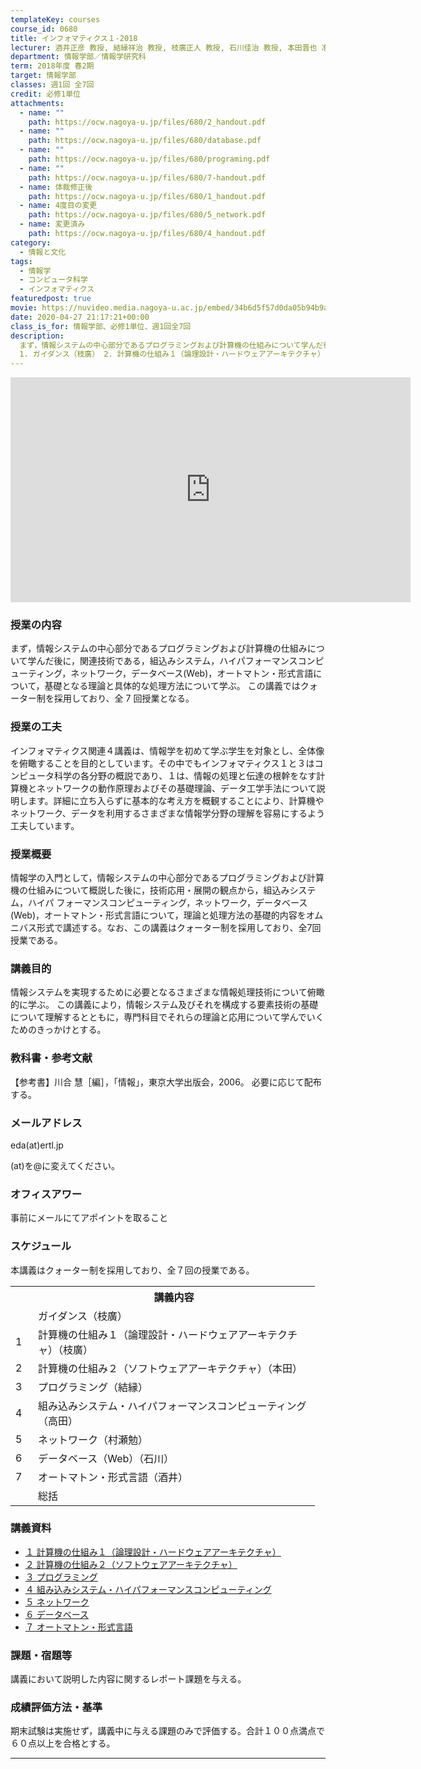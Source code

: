 ```yaml
---
templateKey: courses
course_id: 0680
title: インフォマティクス１-2018
lecturer: 酒井正彦 教授, 結縁祥治 教授, 枝廣正人 教授, 石川佳治 教授, 本田晋也 准教授, 高田広章 教授, 村瀬勉 教授
department: 情報学部／情報学研究科
term: 2018年度 春2期
target: 情報学部
classes: 週1回 全7回
credit: 必修1単位
attachments:
  - name: ""
    path: https://ocw.nagoya-u.jp/files/680/2_handout.pdf
  - name: ""
    path: https://ocw.nagoya-u.jp/files/680/database.pdf
  - name: ""
    path: https://ocw.nagoya-u.jp/files/680/programing.pdf
  - name: ""
    path: https://ocw.nagoya-u.jp/files/680/7-handout.pdf
  - name: 体裁修正後
    path: https://ocw.nagoya-u.jp/files/680/1_handout.pdf
  - name: 4度目の変更
    path: https://ocw.nagoya-u.jp/files/680/5_network.pdf
  - name: 変更済み
    path: https://ocw.nagoya-u.jp/files/680/4_handout.pdf
category:
  - 情報と文化
tags:
  - 情報学
  - コンピュータ科学
  - インフォマティクス
featuredpost: true
movie: https://nuvideo.media.nagoya-u.ac.jp/embed/34b6d5f57d0da05b94b9a026b34ce25ffa286172
date: 2020-04-27 21:17:21+00:00
class_is_for: 情報学部、必修1単位、週1回全7回
description:
  まず，情報システムの中心部分であるプログラミングおよび計算機の仕組みについて学んだ後に，関連技術である，組込みシステム，ハイパフォーマンスコンピューティング，ネットワーク，データベース(Web)，オートマトン・形式言語について，基礎となる理論と具体的な処理方法について学ぶ。
  1. ガイダンス（枝廣） 2. 計算機の仕組み１（論理設計・ハードウェアアーキテクチャ）（枝廣） 3. 計算機の仕組み２（ソ ....
---
```


<iframe src="https://nuvideo.media.nagoya-u.ac.jp/embed/34b6d5f57d0da05b94b9a026b34ce25ffa286172" width="640" height="360" frameborder="0" allowfullscreen></iframe>

### 授業の内容

まず，情報システムの中心部分であるプログラミングおよび計算機の仕組みについて学んだ後に，関連技術である，組込みシステム，ハイパフォーマンスコンピューティング，ネットワーク，データベース(Web)，オートマトン・形式言語について，基礎となる理論と具体的な処理方法について学ぶ。
この講義ではクォーター制を採用しており、全 7 回授業となる。

### 授業の工夫

インフォマティクス関連４講義は、情報学を初めて学ぶ学生を対象とし、全体像を俯瞰することを目的としています。その中でもインフォマティクス１と３はコンピュータ科学の各分野の概説であり、１は、情報の処理と伝達の根幹をなす計算機とネットワークの動作原理およびその基礎理論、データ工学手法について説明します。詳細に立ち入らずに基本的な考え方を概観することにより、計算機やネットワーク、データを利用するさまざまな情報学分野の理解を容易にするよう工夫しています。

### 授業概要

<p>
情報学の入門として，情報システムの中心部分であるプログラミングおよび計算機の仕組みについて概説した後に，技術応用・展開の観点から，組込みシステム，ハイパ フォーマンスコンピューティング，ネットワーク，データベース(Web)，オートマトン・形式言語について，理論と処理方法の基礎的内容をオムニバス形式で講述する。なお、この講義はクォーター制を採用しており、全7回授業である。
</p>

### 講義目的

<p>
情報システムを実現するために必要となるさまざまな情報処理技術について俯瞰的に学ぶ。
この講義により，情報システム及びそれを構成する要素技術の基礎について理解するとともに，専門科目でそれらの理論と応用について学んでいくためのきっかけとする。
</p>

### 教科書・参考文献

<p>
【参考書】川合 慧［編］，「情報」，東京大学出版会，2006。
必要に応じて配布する。
</p>

### メールアドレス

<p>
eda(at)ertl.jp
</p>
<p>
(at)を@に変えてください。
</p>

### オフィスアワー

<p>
事前にメールにてアポイントを取ること 
</p>

<h3>スケジュール</h3>
<p>
本講義はクォーター制を採用しており、全７回の授業である。
</p>
<table class="basic" width="455">
<tr>
<th width="20" class="center"></th>
<th width="435" class="center">講義内容</th>
</tr>
<tr>
<td width="20" class="center"></td>
<td width="435" class="center">ガイダンス（枝廣）</td>
<tr>
</tr>
<td width="20" class="center">1</td>
<td width="435" class="center">計算機の仕組み１（論理設計・ハードウェアアーキテクチャ）（枝廣）</td>
<tr>
</tr>
<td width="20" class="center">2</td>
<td width="435" class="center">計算機の仕組み２（ソフトウェアアーキテクチャ）（本田）</td>
<tr>
</tr>
<td width="20" class="center">3</td>
<td width="435" class="center">プログラミング（結縁）</td>
<tr>
</tr>
<td width="20" class="center">4</td>
<td width="435" class="center">組み込みシステム・ハイパフォーマンスコンピューティング（高田）</td>
<tr>
</tr>
<td width="20" class="center">5</td>
<td width="435" class="center">ネットワーク（村瀬勉） </td>
<tr>
</tr>
<td width="20" class="center">6</td>
<td width="435" class="center">データベース（Web）（石川）</td>
<tr>
</tr>
<tr>
<td width="20" class="center">7</td>
<td width="435" class="center">オートマトン・形式言語（酒井）</td>
<tr>
</tr>
<td width="20" class="center"></td>
<td width="435" class="center">総括</td>
</td>
</tr>
</table>

### 講義資料

- [１ 計算機の仕組み１（論理設計・ハードウェアアーキテクチャ）](https://ocw.nagoya-u.jp/files/680/1_handout.pdf)
- [２ 計算機の仕組み２（ソフトウェアアーキテクチャ）](https://ocw.nagoya-u.jp/files/680/2_handout.pdf)
- [３ プログラミング](https://ocw.nagoya-u.jp/files/680/programing.pdf)
- [４ 組み込みシステム・ハイパフォーマンスコンピューティング](https://ocw.nagoya-u.jp/files/680/4_handout.pdf)
- [５ ネットワーク](https://ocw.nagoya-u.jp/files/680/5_network.pdf)
- [６ データベース](https://ocw.nagoya-u.jp/files/680/database.pdf)
- [７ オートマトン・形式言語](https://ocw.nagoya-u.jp/files/680/7-handout.pdf)

### 課題・宿題等

<p>
講義において説明した内容に関するレポート課題を与える。
</p>

### 成績評価方法・基準

<p>
期末試験は実施せず，講義中に与える課題のみで評価する。合計１００点満点で６０点以上を合格とする。
</p>

---
